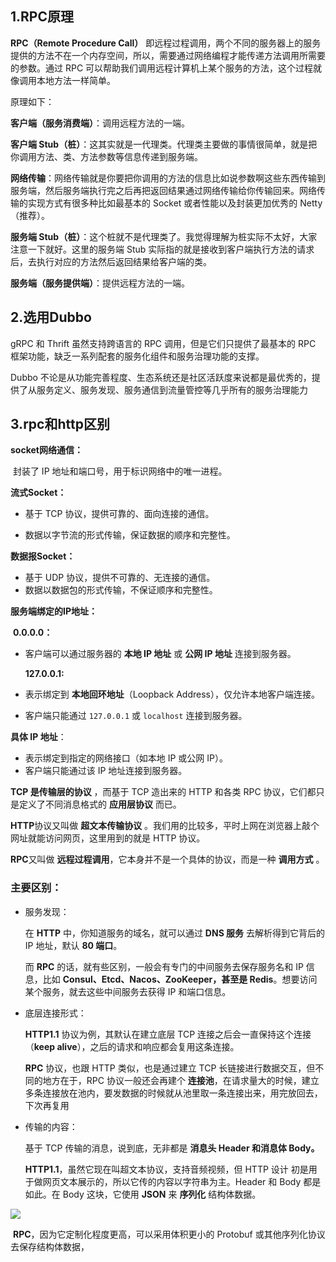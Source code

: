 ## 1.RPC原理

**RPC（Remote Procedure Call）** 即远程过程调用，两个不同的服务器上的服务提供的方法不在一个内存空间，所以，需要通过网络编程才能传递方法调用所需要的参数。通过 RPC 可以帮助我们调用远程计算机上某个服务的方法，这个过程就像调用本地方法一样简单。

原理如下：

**客户端（服务消费端）**：调用远程方法的一端。

**客户端 Stub（桩）**：这其实就是一代理类。代理类主要做的事情很简单，就是把你调用方法、类、方法参数等信息传递到服务端。

**网络传输**：网络传输就是你要把你调用的方法的信息比如说参数啊这些东西传输到服务端，然后服务端执行完之后再把返回结果通过网络传输给你传输回来。网络传输的实现方式有很多种比如最基本的 Socket 或者性能以及封装更加优秀的 Netty（推荐）。

**服务端 Stub（桩）**：这个桩就不是代理类了。我觉得理解为桩实际不太好，大家注意一下就好。这里的服务端 Stub 实际指的就是接收到客户端执行方法的请求后，去执行对应的方法然后返回结果给客户端的类。

**服务端（服务提供端）**：提供远程方法的一端。

## 2.选用Dubbo

gRPC 和 Thrift 虽然支持跨语言的 RPC 调用，但是它们只提供了最基本的 RPC 框架功能，缺乏一系列配套的服务化组件和服务治理功能的支撑。

Dubbo 不论是从功能完善程度、生态系统还是社区活跃度来说都是最优秀的，提供了从服务定义、服务发现、服务通信到流量管控等几乎所有的服务治理能力

## 3.rpc和http区别

**socket网络通信：**

​	封装了 IP 地址和端口号，用于标识网络中的唯一进程。

**流式Socket：**

- 基于 TCP 协议，提供可靠的、面向连接的通信。

- 数据以字节流的形式传输，保证数据的顺序和完整性。

**数据报Socket：**

- 基于 UDP 协议，提供不可靠的、无连接的通信。
- 数据以数据包的形式传输，不保证顺序和完整性。

**服务端绑定的IP地址：**

​	**0.0.0.0：**

- 客户端可以通过服务器的 **本地 IP 地址** 或 **公网 IP 地址** 连接到服务器。

   **127.0.0.1:**

- 表示绑定到 **本地回环地址**（Loopback Address），仅允许本地客户端连接。
- 客户端只能通过 `127.0.0.1` 或 `localhost` 连接到服务器。

**具体 IP 地址**：

- 表示绑定到指定的网络接口（如本地 IP 或公网 IP）。
- 客户端只能通过该 IP 地址连接到服务器。

**TCP 是传输层的协议** ，而基于 TCP 造出来的 HTTP 和各类 RPC 协议，它们都只是定义了不同消息格式的 **应用层协议** 而已。

 **HTTP**协议又叫做 **超文本传输协议** 。我们用的比较多，平时上网在浏览器上敲个网址就能访问网页，这里用到的就是 HTTP 协议。

 **RPC**又叫做 **远程过程调用**，它本身并不是一个具体的协议，而是一种 **调用方式** 。

### 主要区别：

- 服务发现：

  在 **HTTP** 中，你知道服务的域名，就可以通过 **DNS 服务** 去解析得到它背后的 IP 地址，默认 **80 端口**。

  而 **RPC** 的话，就有些区别，一般会有专门的中间服务去保存服务名和 IP 信息，比如 **Consul、Etcd、Nacos、ZooKeeper，甚至是 Redis**。想要访问某个服务，就去这些中间服务去获得 IP 和端口信息。

- 底层连接形式：

  **HTTP1.1** 协议为例，其默认在建立底层 TCP 连接之后会一直保持这个连接（**keep alive**），之后的请求和响应都会复用这条连接。

  **RPC** 协议，也跟 HTTP 类似，也是通过建立 TCP 长链接进行数据交互，但不同的地方在于，RPC 协议一般还会再建个 **连接池**，在请求量大的时候，建立多条连接放在池内，要发数据的时候就从池里取一条连接出来，用完放回去，下次再复用

- 传输的内容：

  基于 TCP 传输的消息，说到底，无非都是 **消息头 Header 和消息体 Body。**

   **HTTP1.1**，虽然它现在叫超文本协议，支持音频视频，但 HTTP 设计 初是用于做网页文本展示的，所以它传的内容以字符串为主。Header 和 Body 都是如此。在 Body 这块，它使用 **JSON** 来 **序列化** 结构体数据。

![](D:\学习笔记\微服务\pictures\Snipaste_2025-03-24_20-39-00.png)

​	**RPC**，因为它定制化程度更高，可以采用体积更小的 Protobuf 或其他序列化协议去保存结构体数据，